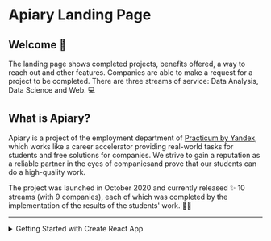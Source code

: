 # Apiary Landing Page

## Welcome 👋

The landing page shows completed projects, benefits offered, a way to reach out and other features. Companies are able to make a request for a project to be completed. There are three streams of service: Data Analysis, Data Science and Web. 💻

## What is Apiary? 

Apiary is a project of the employment department of [Practicum by Yandex](https://practicum.yandex.com), which works like a career accelerator providing real-world tasks for students and free solutions for companies. We strive to gain a reputation as a reliable partner in the eyes of companiesand prove that our students can do a high-quality work.

The project was launched in October 2020 and currently released :sparkles: 10 streams (with 9 companies), each of which was completed by the implementation of the results of the students' work. 🧑‍🎓


<hr>

<details>
 
<summary> Getting Started with Create React App  </summary>
<br>
  
This project was bootstrapped with [Create React App](https://github.com/facebook/create-react-app).
  
## Available Scripts

In the project directory, you can run:
 ### `npm start`

<details>
<summary>Runs the app in the development mode.</summary>
<br>
  
Open [http://localhost:3000](http://localhost:3000) to view it in the browser.

The page will reload if you make edits.\
You will also see any lint errors in the console.
</details>


### `npm test`

<details> 
<summary> Launches the test runner in the interactive watch mode.</summary>
<br>

See the section about [running tests](https://facebook.github.io/create-react-app/docs/running-tests) for more information.
</details>
  
### `npm run build`
<details>
<summary>Builds the app for production to the `build` folder.</summary>
<br>
  
It correctly bundles React in production mode and optimizes the build for the best performance.

The build is minified and the filenames include the hashes.\
Your app is ready to be deployed!

See the section about [deployment](https://facebook.github.io/create-react-app/docs/deployment) for more information.

</details>
  
### `npm run eject`
<details>
<summary>Important guidelines</summary>
<br>

  **Note: this is a one-way operation. Once you `eject`, you can’t go back!**
 
If you aren’t satisfied with the build tool and configuration choices, you can `eject` at any time. This command will remove the single build dependency from your project.

Instead, it will copy all the configuration files and the transitive dependencies (webpack, Babel, ESLint, etc) right into your project so you have full control over them. All of the commands except `eject` will still work, but they will point to the copied scripts so you can tweak them. At this point you’re on your own.

You don’t have to ever use `eject`. The curated feature set is suitable for small and middle deployments, and you shouldn’t feel obligated to use this feature. However we understand that this tool wouldn’t be useful if you couldn’t customize it when you are ready for it.
</details>
  
## Learn More

You can learn more in the [Create React App documentation](https://facebook.github.io/create-react-app/docs/getting-started). 

To learn React, check out the [React documentation](https://reactjs.org/).

<details>
<summary>More Info</summary>
<br>
  
### Code Splitting

This section has moved here: [https://facebook.github.io/create-react-app/docs/code-splitting](https://facebook.github.io/create-react-app/docs/code-splitting)

### Analyzing the Bundle Size

This section has moved here: [https://facebook.github.io/create-react-app/docs/analyzing-the-bundle-size](https://facebook.github.io/create-react-app/docs/analyzing-the-bundle-size)

### Making a Progressive Web App

This section has moved here: [https://facebook.github.io/create-react-app/docs/making-a-progressive-web-app](https://facebook.github.io/create-react-app/docs/making-a-progressive-web-app)

### Advanced Configuration

This section has moved here: [https://facebook.github.io/create-react-app/docs/advanced-configuration](https://facebook.github.io/create-react-app/docs/advanced-configuration)

### Deployment

This section has moved here: [https://facebook.github.io/create-react-app/docs/deployment](https://facebook.github.io/create-react-app/docs/deployment)

### `npm run build` fails to minify

This section has moved here: [https://facebook.github.io/create-react-app/docs/troubleshooting#npm-run-build-fails-to-minify](https://facebook.github.io/create-react-app/docs/troubleshooting#npm-run-build-fails-to-minify)
 </details>
</details>
